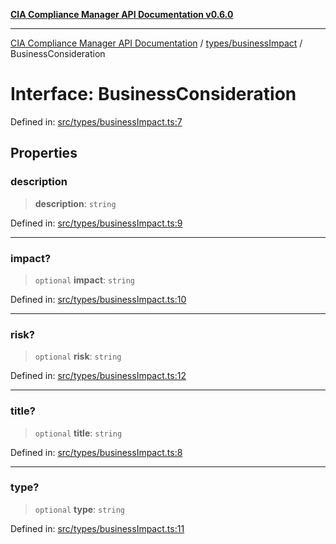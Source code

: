 [**CIA Compliance Manager API Documentation v0.6.0**](../../../README.md)

***

[CIA Compliance Manager API Documentation](../../../modules.md) / [types/businessImpact](../README.md) / BusinessConsideration

# Interface: BusinessConsideration

Defined in: [src/types/businessImpact.ts:7](https://github.com/Hack23/cia-compliance-manager/blob/32fe683007dd7fe1aa6b244d2353e60fab4f51de/src/types/businessImpact.ts#L7)

## Properties

### description

> **description**: `string`

Defined in: [src/types/businessImpact.ts:9](https://github.com/Hack23/cia-compliance-manager/blob/32fe683007dd7fe1aa6b244d2353e60fab4f51de/src/types/businessImpact.ts#L9)

***

### impact?

> `optional` **impact**: `string`

Defined in: [src/types/businessImpact.ts:10](https://github.com/Hack23/cia-compliance-manager/blob/32fe683007dd7fe1aa6b244d2353e60fab4f51de/src/types/businessImpact.ts#L10)

***

### risk?

> `optional` **risk**: `string`

Defined in: [src/types/businessImpact.ts:12](https://github.com/Hack23/cia-compliance-manager/blob/32fe683007dd7fe1aa6b244d2353e60fab4f51de/src/types/businessImpact.ts#L12)

***

### title?

> `optional` **title**: `string`

Defined in: [src/types/businessImpact.ts:8](https://github.com/Hack23/cia-compliance-manager/blob/32fe683007dd7fe1aa6b244d2353e60fab4f51de/src/types/businessImpact.ts#L8)

***

### type?

> `optional` **type**: `string`

Defined in: [src/types/businessImpact.ts:11](https://github.com/Hack23/cia-compliance-manager/blob/32fe683007dd7fe1aa6b244d2353e60fab4f51de/src/types/businessImpact.ts#L11)

